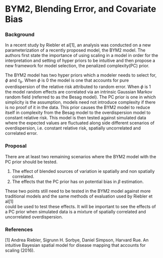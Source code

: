 # BYM2, Blending Error, and Covariate Bias

### Background  
In a recent study by Riebler et al[1], an analysis was conducted on a new
parameterization of a recently proposed model, the BYM2 model. The authors 
first state the importance of using scaling in a model in order for the 
interpretation and setting of hyper priors to be intuitive and then propose 
a new framework for model selection, the penalized complexity(PC) prior. 

The BYM2 model has two hyper priors which a modeler needs to select for, 
$\phi$ and $\tau_b$. When $\phi$ is $0$ the model is one that accounts for 
pure overdispersion of the relative risk attributed to random error. When 
$\phi$ is $1$ the model random effects are correlated via an intrinsic 
Gaussian Markov random field (referred to as the Besag model). The PC 
prior is one in which simplicity is the assumption, models need not 
introduce complexity if there is no proof of it in the data. This prior 
causes the BYM2 model to reduce itself in complexity from the Besag model to 
the overdispersion model to constant relative risk. This model is then tested 
against simulated data where the expected values are fluctuated along side 
different scenarios of overdispersion, i.e. constant relative risk, spatially 
uncorrelated and correlated error.  

### Proposal  
There are at least two remaining scenarios where the BYM2 model with the PC 
prior should be tested.

1) The effect of blended sources of variation ie spatially and non spatially correlated. 
2) The effects that the PC prior has on potential bias in $\beta$ estimation.

These two points still need to be tested in the BYM2 model against more 
traditional models and the same methods of evaluation used by Riebler et al[1]  
could be used to test these effects. It will be important to see the 
effects of a PC prior when simulated data is a mixture of spatially correlated 
and uncorrelated overdispersion. 


### References  
[1] Andrea Riebler, Sigrunn H. Sorbye, Daniel Simpson, Harvard Rue. An 
intuitive Bayesian spatial model for disease mapping that accounts for scaling 
(2016).